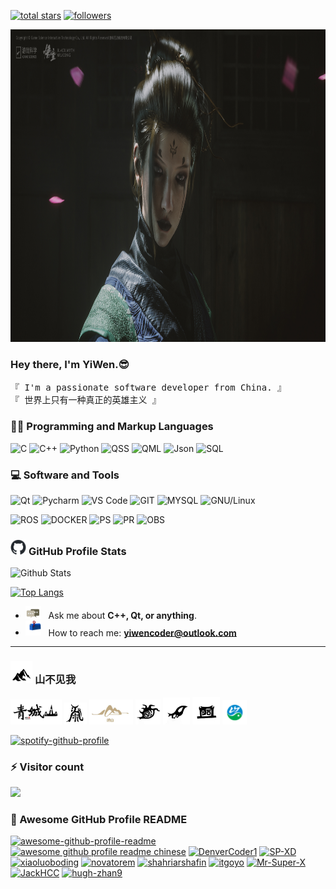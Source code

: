 <p align="left">
  <a href="https://github.com/hailhydra21?tab=repositories&sort=stargazers">
    <img alt="total stars" title="Total stars on GitHub" src="https://custom-icon-badges.demolab.com/github/stars/hailhydra21?color=55960c&style=for-the-badge&labelColor=488207&logo=star"/></a>
  <a href="https://github.com/hailhydra21?tab=followers">
    <img alt="followers" title="Follow me on Github" src="https://custom-icon-badges.demolab.com/github/followers/hailhydra21?color=236ad3&labelColor=1155ba&style=for-the-badge&logo=person-add&label=Follow&logoColor=white"/></a>
  <!--
  <a href="https://github.com/hailhydra21/Simple-View-Counter">
    <img alt="views" title="GitHub profile views" src="https://freshidea.com/jonah/app/hailhydra21-profile-views"/></a>-->
</p>

<!-- ![](https://s2.loli.net/2022/07/09/pkPHa2WlAJZ4639.jpg) -->

<img width=1000 height=500 style="vertical-align：middle" src="image/si_mei.jpg">

### Hey there, I'm YiWen.😎

<!--<samp>「 I'm a passionate software developer from China. 」</samp>-->

<samp>『 I'm a passionate software developer from China. 』</samp></br>
<samp>『 世界上只有一种真正的英雄主义 』</samp>

<h3>👨‍💻 Programming and Markup Languages</h3>

![C](https://img.shields.io/badge/C-00599C?style=flat&logo=c&logoColor=white)
![C++](https://custom-icon-badges.demolab.com/badge/C++-9C033A.svg?logo=cpp2&logoColor=white)
![Python](https://img.shields.io/badge/Python-FFD43B?style=flat&logo=python&logoColor=darkgreen)
![QSS](https://img.shields.io/badge/Qt-24292e?style=flat&logo=Qt&label=QSS)
![QML](https://img.shields.io/badge/Qt-24292e?style=flat&logo=Qt&label=QML)
![Json](https://img.shields.io/badge/json-5E5C5C?style=flat&logo=json&logoColor=white)
![SQL](https://custom-icon-badges.demolab.com/badge/SQL-025E8C.svg?logo=database&logoColor=white)

<h3>💻 Software and Tools</h3>

![Qt](https://img.shields.io/badge/Qt-24292e?style=flat&logo=Qt&label=Qt%20Creator)
![Pycharm](https://img.shields.io/badge/Pycharm-24292e?style=flat&logo=Pycharm)
![VS Code](https://img.shields.io/badge/Visual%20Studio%20Code-0078d7.svg?logo=visual-studio-code&logoColor=white)
![GIT](https://img.shields.io/badge/Git-F05033.svg?logo=git&logoColor=white)
![MYSQL](https://img.shields.io/badge/MySQL-00f.svg?logo=mysql&logoColor=white)
![GNU/Linux](https://img.shields.io/badge/Linux-FCC624?style=flat&logo=linux&logoColor=black)

![ROS](https://custom-icon-badges.demolab.com/badge/ros-f5f5f5.svg?logo=ros&logoColor=2a3a5b)
![DOCKER](https://custom-icon-badges.demolab.com/badge/docker-1c90ed.svg?logo=docker&logoColor=white)
![PS](https://img.shields.io/badge/Adobe%20Photoshop-31A8FF?style=flat&logo=Adobe%20Photoshop&logoColor=black)
![PR](https://img.shields.io/badge/Adobe%20Premiere%20Pro-31A8FF?style=flat&logo=Adobe%20Premiere%20Pro&logoColor=black)
![OBS](https://img.shields.io/badge/-OBS-302E31?logo=obs-studio&logoColor=white)

<h3> 
  <img width=25 height=25 style="vertical-align：middle" src="image/github-mark.png">
  <span>GitHub Profile Stats</span>
</h3>

![Github Stats](https://github-readme-stats.vercel.app/api?username=hailhydra21&bg_color=30,e96443,904e95&title_color=fff&text_color=fff)

[![Top Langs](https://github-readme-stats.vercel.app/api/top-langs/?username=hailhydra21&layout=compact)](https://github.com/hailhydra21/github-readme-stats)

- <img style="vertical-align：middle" src="image/message.gif" width="25" />&nbsp;&nbsp; Ask me about **C++, Qt, or anything**. <br>
- <img style="vertical-align：middle" src="image/letterbox.gif" width="25" /> &nbsp; How to reach me: **yiwencoder@outlook.com** <br>

<hr></hr>

<h3> 
  <img width=35 height=35 style="vertical-align：middle" src="image/mountain.png">
  <span>山不见我</span>
</h3>

<span><img height=40 style="vertical-align：middle" src="image/qing_cheng_shan.png"></span>
<span><img height=35 style="vertical-align：middle" src="image/tai_shan.png"></span>
<span><img height=40 style="vertical-align：middle" src="image/lao_shan.png"></span>
<span><img height=40 style="vertical-align：middle" src="image/hua_shan.png"></span>
<span><img height=43 style="vertical-align：middle" src="image/heng_shan.png"></span>
<span><img height=44 style="vertical-align：middle" src="image/song_shan.png"></span>
<span><img height=39 style="vertical-align：middle" src="image/lao_jun_shan.png"></span>

[![spotify-github-profile](https://spotify-github-profile.kittinanx.com/api/view?uid=9ubognkjeg3130xpeo1g9jy04&cover_image=true&theme=default&show_offline=false&background_color=121212&interchange=false&bar_color=53b14f&bar_color_cover=false)](https://open.spotify.com/user/9ubognkjeg3130xpeo1g9jy04)

### ⚡ Visitor count

![](https://profile-counter.glitch.me/hailhydra21/count.svg)

### 🤩 Awesome GitHub Profile README

[![awesome-github-profile-readme](https://img.shields.io/badge/awesome--github--profile--readme-24292e)](https://github.com/abhisheknaiidu/awesome-github-profile-readme)
[![awesome github profile readme chinese](https://img.shields.io/badge/awesome%20github%20profile%20readme%20chinese-24292e)](https://github.com/eryajf/awesome-github-profile-readme-chinese)
[![DenverCoder1](https://img.shields.io/badge/DenverCoder1-24292e)](https://github.com/DenverCoder1)
[![SP-XD](https://img.shields.io/badge/SP--XD-24292e)](https://github.com/SP-XD)
[![xiaoluoboding](https://img.shields.io/badge/xiaoluoboding-24292e)](https://github.com/xiaoluoboding)
[![novatorem](https://img.shields.io/badge/novatorem-24292e)](https://github.com/novatorem)
[![shahriarshafin](https://img.shields.io/badge/shahriarshafin-24292e)](https://github.com/shahriarshafin)
[![itgoyo](https://img.shields.io/badge/itgoyo-24292e)](https://github.com/itgoyo)
[![Mr-Super-X](https://img.shields.io/badge/Mr--Super--X-24292e)](https://github.com/Mr-Super-X)
[![JackHCC](https://img.shields.io/badge/JackHCC-24292e)](https://github.com/JackHCC)
[![hugh-zhan9](https://img.shields.io/badge/hugh--zhan9-24292e)](https://github.com/hugh-zhan9)

<!--
**hailhydra21/hailhydra21** is a ✨ _special_ ✨ repository because its `README.md` (this file) appears on your GitHub profile.

Here are some ideas to get you started:

- 🔭 I’m currently working on ...
- 🌱 I’m currently learning ...
- 👯 I’m looking to collaborate on ...
- 🤔 I’m looking for help with ...
- 💬 Ask me about ...
- 📫 How to reach me: ...
- 😄 Pronouns: ...
- ⚡ Fun fact: ...
-->
